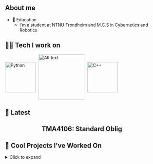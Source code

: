 ## About me
* 🏦 Education
  * I'm a student at NTNU Trondheim and M.C.S in Cybernetics and Robotics

## 🧑‍💻 Tech I work on
<div style="display: flex; gap: 10px; align-items: center;">
  <img src="https://static.vecteezy.com/system/resources/previews/048/332/144/non_2x/python-icon-transparent-background-free-png.png" alt="Python" width="100" />
  <img src="https://encrypted-tbn0.gstatic.com/images?q=tbn:ANd9GcQt3p-HtOe931QwKElWKMhVhvd0x6XqcDDBwcCqL9WD-9CiON2sUlKCFK3FAVbPiqVxFuk&usqp=CAU" alt="Alt text" width="150" />
  <img src="https://www.freeiconspng.com/uploads/c--logo-icon-0.png" alt="C++" width="100" />
</div>

## 📌 Latest
<h2 align="center">
  <a href="https://github.com/seysha-git/Numeric-methods-for-PDEs" target="_blank" style="text-decoration: none; color: inherit;">
     TMA4106: Standard Oblig
  </a>
</h2>

## 🚀 Cool Projects I've Worked On
<details>
  <summary>Click to expand</summary>

  ### [🎮 2D Escape Game](https://github.com/seysha-git/Green-Escape-Game)
  Developed a 2D shooting game using Pygame as part of the subject IT 2 during high school.

  ### [🛴 Segway Control System](https://github.com/seysha-git/LegoLabPendel)
  Developed a PID-controller for a segway using MATLAB & SIMULINK as a group project in the subject Intro to Computerized Control (TTK4100).
  
</details>


